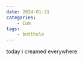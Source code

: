 ```yaml
---
date: 2024-01-31
categories:
    - Cum
tags:
    - butthole
---
```


today i creamed everywhere